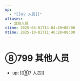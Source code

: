 ```yaml
---
up:
  - "[[⑧7 人员]]"
aliases:
  - 其他人员
ctime: 2025-03-01T14:04:49+08:00
mtime: 2025-10-01T11:40:28+08:00
---
```


# ⑧799 其他人员

- up: [[⑧7 人员]]
